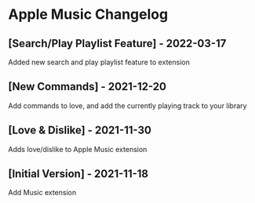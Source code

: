 # Apple Music Changelog

## [Search/Play Playlist Feature] - 2022-03-17

Added new search and play playlist feature to extension

## [New Commands] - 2021-12-20

Add commands to love, and add the currently playing track to your library

## [Love & Dislike] - 2021-11-30

Adds love/dislike to Apple Music extension

## [Initial Version] - 2021-11-18

Add Music extension